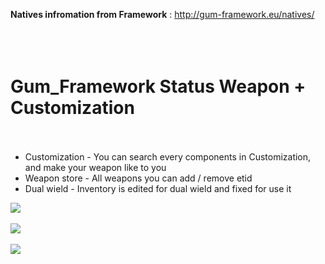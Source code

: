 <b>Natives infromation from Framework</b> : http://gum-framework.eu/natives/
</br></br></br></br>



# Gum_Framework Status Weapon + Customization</br></br>
- Customization - You can search every components in Customization, and make your weapon like to you
- Weapon store - All weapons you can add / remove etid
- Dual wield - Inventory is edited for dual wield and fixed for use it

<img src="https://cdn.discordapp.com/attachments/944656734134370344/992036335848280094/unknown.png"></img></br></br>
<img src="https://cdn.discordapp.com/attachments/944656734134370344/992036641222963311/unknown.png"></img></br></br>
<img src="https://cdn.discordapp.com/attachments/944656734134370344/992036763507896401/unknown.png"></img></br></br>
